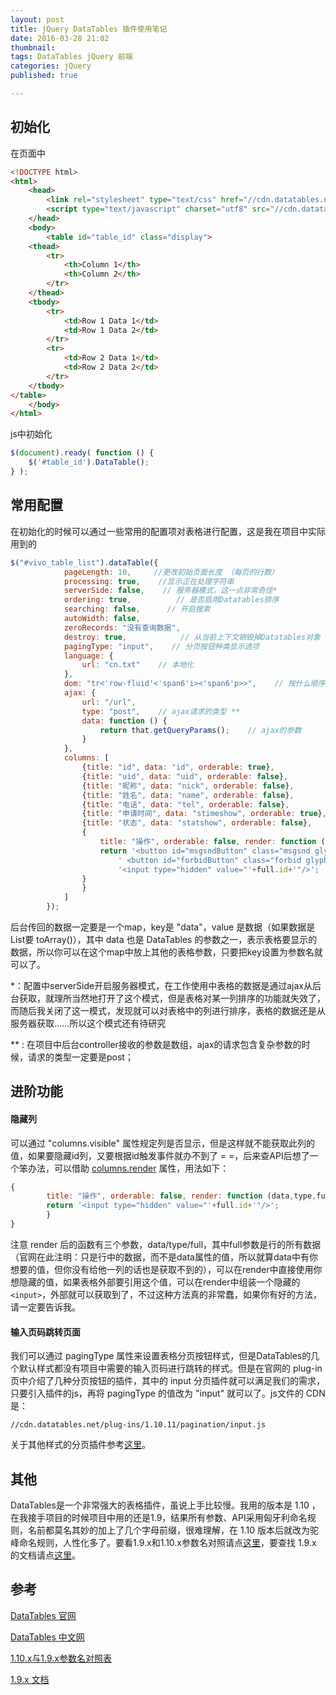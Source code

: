 ```yaml
---
layout: post
title: jQuery DataTables 插件使用笔记
date: 2016-03-28 21:02
thumbnail:
tags: DataTables jQuery 前端
categories: jQuery
published: true

---
```

## 初始化
在页面中

~~~ html
<!DOCTYPE html>
<html>
    <head>
        <link rel="stylesheet" type="text/css" href="//cdn.datatables.net/1.10.11/css/jquery.dataTables.css">
        <script type="text/javascript" charset="utf8" src="//cdn.datatables.net/1.10.11/js/jquery.dataTables.js"></script>
    </head>
    <body>
        <table id="table_id" class="display">
    <thead>
        <tr>
            <th>Column 1</th>
            <th>Column 2</th>
        </tr>
    </thead>
    <tbody>
        <tr>
            <td>Row 1 Data 1</td>
            <td>Row 1 Data 2</td>
        </tr>
        <tr>
            <td>Row 2 Data 1</td>
            <td>Row 2 Data 2</td>
        </tr>
    </tbody>
</table>
    </body>
</html>
~~~

js中初始化

~~~ javascript
$(document).ready( function () {
    $('#table_id').DataTable();
} );
~~~


## 常用配置
在初始化的时候可以通过一些常用的配置项对表格进行配置，这是我在项目中实际用到的

~~~ javascript
$("#vivo_table_list").dataTable({
            pageLength: 10,     //更改初始页面长度 （每页的行数）
            processing: true,    //显示正在处理字符串
            serverSide: false,    // 服务器模式，这一点非常奇怪*
            ordering: true,          // 是否启用Datatables排序
            searching: false,      // 开启搜索
            autoWidth: false,
            zeroRecords: "没有查询数据",
            destroy: true,            // 从当前上下文销毁掉Datatables对象 (妹搞懂)
            pagingType: "input",    // 分页按钮种类显示选项
            language: {
                url: "cn.txt"    // 本地化
            },
            dom: "tr<'row-fluid'<'span6'i><'span6'p>>",    // 按什么顺序定义表的控制元素在页面上出现(妹搞懂)
            ajax: {
                url: "/url",
                type: "post",    // ajax请求的类型 **
                data: function () {
                    return that.getQueryParams();    // ajax的参数
                }
            },
            columns: [
                {title: "id", data: "id", orderable: true},
                {title: "uid", data: "uid", orderable: false},
                {title: "昵称", data: "nick", orderable: false},
                {title: "姓名", data: "name", orderable: false},
                {title: "电话", data: "tel", orderable: false},
                {title: "申请时间", data: "stimeshow", orderable: true},
                {title: "状态", data: "statshow", orderable: false},
                {
                    title: "操作", orderable: false, render: function (data,type,full) {
                    return '<button id="msgsndButton" class="msgsnd glyphicon glyphicon-comment"></button>' +
                        ' <button id="forbidButton" class="forbid glyphicon glyphicon-thumbs-down"></button>'+
                        '<input type="hidden" value="'+full.id+'"/>';
                }
                }
            ]
        });
~~~

后台传回的数据一定要是一个map，key是 "data"，value 是数据（如果数据是List要 toArray()），其中 data 也是 DataTables 的参数之一，表示表格要显示的数据，所以你可以在这个map中放上其他的表格参数，只要把key设置为参数名就可以了。

*：配置中serverSide开启服务器模式，在工作使用中表格的数据是通过ajax从后台获取，就理所当然地打开了这个模式，但是表格对某一列排序的功能就失效了，而随后我关闭了这一模式，发现就可以对表格中的列进行排序，表格的数据还是从服务器获取……所以这个模式还有待研究

** : 在项目中后台controller接收的参数是数组，ajax的请求包含复杂参数的时候，请求的类型一定要是post；


## 进阶功能
#### 隐藏列
可以通过 "columns.visible" 属性规定列是否显示，但是这样就不能获取此列的值，如果要隐藏id列，又要根据id触发事件就办不到了 = =，后来查API后想了一个笨办法，可以借助 [columns.render][2] 属性，用法如下：

~~~ javascript
{
        title: "操作", orderable: false, render: function (data,type,full) {
        return '<input type="hidden" value="'+full.id+'"/>';
        }
}
~~~

注意 render 后的函数有三个参数，data/type/full，其中full参数是行的所有数据（官网在此注明：只是行中的数据，而不是data属性的值，所以就算data中有你想要的值，但你没有给他一列的话也是获取不到的），可以在render中直接使用你想隐藏的值，如果表格外部要引用这个值，可以在render中组装一个隐藏的`<input>`，外部就可以获取到了，不过这种方法真的非常蠢，如果你有好的方法，请一定要告诉我。


#### 输入页码跳转页面

我们可以通过 pagingType 属性来设置表格分页按钮样式，但是DataTables的几个默认样式都没有项目中需要的输入页码进行跳转的样式。但是在官网的 plug-in 页中介绍了几种分页按钮的插件，其中的 input 分页插件就可以满足我们的需求，只要引入插件的js，再将 pagingType 的值改为 "input" 就可以了。js文件的 CDN 是：

~~~
//cdn.datatables.net/plug-ins/1.10.11/pagination/input.js
~~~

关于其他样式的分页插件参考[这里](http://datatables.net/plug-ins/pagination/)。


## 其他

DataTables是一个非常强大的表格插件，虽说上手比较慢。我用的版本是 1.10 ，在我接手项目的时候项目中用的还是1.9，结果所有参数、API采用匈牙利命名规则，名前都莫名其妙的加上了几个字母前缀，很难理解，在 1.10 版本后就改为驼峰命名规则，人性化多了。要看1.9.x和1.10.x参数名对照请点[这里][1]，要查找 1.9.x 的文档请点[这里][5]。


## 参考

[DataTables 官网][3]

[DataTables 中文网][4]

[1.10.x与1.9.x参数名对照表][1]

[1.9.x 文档][5]


[1]: http://datatables.club/upgrade/1.10-convert.html
[2]: http://datatables.net/reference/option/columns.render
[3]: http://datatables.net/
[4]: http://datatables.club/
[5]: http://legacy.datatables.net/
